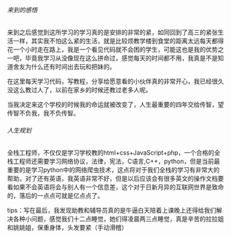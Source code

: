 ###### 来到的感悟

​	来到之后感觉到这所学习的学习真的是安排的非常的紧，如同回到了高三的紧张生活一样，其实我不怕这么紧的生活，就是比较烦教学楼到食堂的距离太远每天都得花一个小时走在路上，我是一个看见代码就不会困的学生，可能这也是我的优势之一吧，毕竟我学习从没像现在这么拼命过，感觉每天的时间都不用，我真是不是知道舍友为什么还有时间出去玩和把妹的。

​	在这里每天学习代码，写教程，分享给愿意看的小伙伴真的非常开心，我已经很久没这么教过人了，以前在家乡的时候还教过老多人呢。

​	当我决定来这个学校的时候我的命运就被改变了，人生最重要的四年交给传智，望传智不负我，我不负传智。

###### 人生规划

全栈工程师，不仅仅是学习学校教的html+css+JavaScript+php，一个合格的全栈工程师还需要学习网络协议，法律，宪法，C语言,C++，python，但是当前最重要的是学习python中的网络爬虫技术，这点将对于我们全栈的学习有非常大的帮助，对了还有英语，我英语非常不好，但是以后应该会有很多英文的操作文档要看如果不会英语将会与别人有一个信息差，这个对于日新月异的互联网世界是致命的，落后的一点点可就是亿点点了。




tips：写在最后，我发现助教和辅导员真的是牛逼白天陪着上课晚上还得给我们解决各种小问题，感觉我们十二点睡觉，她们得凌晨两三点睡觉，真是辛苦的拉拉姐和姚姚姐，保重身体，头发要紧（手动滑稽）